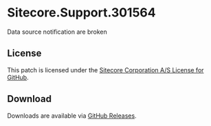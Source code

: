 # Sitecore.Support.301564
Data source notification are broken

## License  
This patch is licensed under the [Sitecore Corporation A/S License for GitHub](https://github.com/sitecoresupport/Sitecore.Support.301564/blob/master/LICENSE).  

## Download  
Downloads are available via [GitHub Releases](https://github.com/sitecoresupport/Sitecore.Support.301564/releases).  
